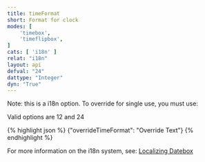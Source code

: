 ```yaml
---
title: timeFormat
short: Format for clock
modes: [
	'timebox',
	'timeflipbox',
]
cats: [ 'i18n' ]
relat: "i18n"
layout: api
defval: "24"
dattype: "Integer"
dyn: "True"
---
```


Note: this is a i18n option.  To override for single use, you must use:

Valid options are 12 and 24

{% highlight json %}
{"overrideTimeFormat": "Override Text"}
{% endhighlight %}

For more information on the i18n system, see: [Localizing Datebox]({{site.basesite}}doc/3-2-locale/)

